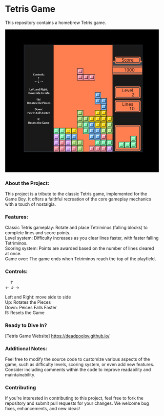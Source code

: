 # Tetris Game

This repository contains a homebrew Tetris game.

![Game_Screenshot](Game_Screenshot.jpg)

### About the Project:
This project is a tribute to the classic Tetris game, implemented for the Game Boy. It offers a faithful recreation of the core gameplay mechanics with a touch of nostalgia.

### Features:
Classic Tetris gameplay: Rotate and place Tetriminos (falling blocks) to complete lines and score points.<br>
Level system: Difficulty increases as you clear lines faster, with faster falling Tetriminos.<br>
Scoring system: Points are awarded based on the number of lines cleared at once.<br>
Game over: The game ends when Tetriminos reach the top of the playfield.<br>

### Controls:
&nbsp;&nbsp;&nbsp;&nbsp;↑<br>
← ↓ →

Left and Right: move side to side<br>
Up: Rotates the Pieces<br>
Down: Peices Falls Faster<br>
R: Resets the Game<br>

### Ready to Dive In?
[Tetris Game Website] https://deadpoolpv.github.io/

### Additional Notes:
Feel free to modify the source code to customize various aspects of the game, such as difficulty levels, scoring system, or even add new features.
Consider including comments within the code to improve readability and maintainability.

### Contributing
If you're interested in contributing to this project, feel free to fork the repository and submit pull requests for your changes. We welcome bug fixes, enhancements, and new ideas!
